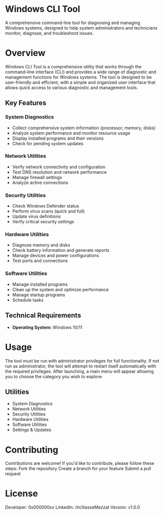 # Windows CLI Tool
A comprehensive command-line tool for diagnosing and managing Windows systems, designed to help system administrators and technicians monitor, diagnose, and troubleshoot issues.

# Overview
Windows CLI Tool is a comprehensive utility that works through the command-line interface (CLI) and provides a wide range of diagnostic and management functions for Windows systems. The tool is designed to be user-friendly and efficient, with a simple and organized user interface that allows quick access to various diagnostic and management tools.

## Key Features

### System Diagnostics
- Collect comprehensive system information (processor, memory, disks)  
- Analyze system performance and monitor resource usage  
- Display installed programs and their versions  
- Check for pending system updates  

### Network Utilities
- Verify network connectivity and configuration  
- Test DNS resolution and network performance  
- Manage firewall settings  
- Analyze active connections  

### Security Utilities
- Check Windows Defender status  
- Perform virus scans (quick and full)  
- Update virus definitions  
- Verify critical security settings  

### Hardware Utilities
- Diagnose memory and disks  
- Check battery information and generate reports  
- Manage devices and power configurations  
- Test ports and connections  

### Software Utilities
- Manage installed programs  
- Clean up the system and optimize performance  
- Manage startup programs  
- Schedule tasks  

## Technical Requirements
- **Operating System:** Windows 10/11


# Usage
The tool must be run with administrator privileges for full functionality. If not run as administrator, the tool will attempt to restart itself automatically with the required privileges.
After launching, a main menu will appear allowing you to choose the category you wish to explore:

## Utilities

- System Diagnostics
- Network Utilities
- Security Utilities
- Hardware Utilities
- Software Utilities
- Settings & Updates


# Contributing
Contributions are welcome! If you'd like to contribute, please follow these steps:
Fork the repository
Create a branch for your feature
Submit a pull request

# License
Developer: 0x000000xx
LinkedIn: /in/iliasseMezzat
Version: v1.0.0
